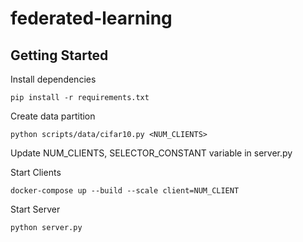 # federated-learning

## Getting Started
Install dependencies
```
pip install -r requirements.txt
```
Create data partition
```
python scripts/data/cifar10.py <NUM_CLIENTS>
```
Update NUM_CLIENTS, SELECTOR_CONSTANT variable in server.py

Start Clients
```
docker-compose up --build --scale client=NUM_CLIENT
```
Start Server
```
python server.py
```
